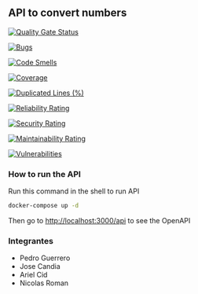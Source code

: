 ## API to convert numbers

[![Quality Gate Status](https://sonarcloud.io/api/project_badges/measure?project=pedroguerrero_api-conv-final&metric=alert_status)](https://sonarcloud.io/summary/new_code?id=pedroguerrero_api-conv-final)

[![Bugs](https://sonarcloud.io/api/project_badges/measure?project=pedroguerrero_api-conv-final&metric=bugs)](https://sonarcloud.io/summary/new_code?id=pedroguerrero_api-conv-final)

[![Code Smells](https://sonarcloud.io/api/project_badges/measure?project=pedroguerrero_api-conv-final&metric=code_smells)](https://sonarcloud.io/summary/new_code?id=pedroguerrero_api-conv-final)

[![Coverage](https://sonarcloud.io/api/project_badges/measure?project=pedroguerrero_api-conv-final&metric=coverage)](https://sonarcloud.io/summary/new_code?id=pedroguerrero_api-conv-final)

[![Duplicated Lines (%)](https://sonarcloud.io/api/project_badges/measure?project=pedroguerrero_api-conv-final&metric=duplicated_lines_density)](https://sonarcloud.io/summary/new_code?id=pedroguerrero_api-conv-final)

[![Reliability Rating](https://sonarcloud.io/api/project_badges/measure?project=pedroguerrero_api-conv-final&metric=reliability_rating)](https://sonarcloud.io/summary/new_code?id=pedroguerrero_api-conv-final)

[![Security Rating](https://sonarcloud.io/api/project_badges/measure?project=pedroguerrero_api-conv-final&metric=security_rating)](https://sonarcloud.io/summary/new_code?id=pedroguerrero_api-conv-final)

[![Maintainability Rating](https://sonarcloud.io/api/project_badges/measure?project=pedroguerrero_api-conv-final&metric=sqale_rating)](https://sonarcloud.io/summary/new_code?id=pedroguerrero_api-conv-final)

[![Vulnerabilities](https://sonarcloud.io/api/project_badges/measure?project=pedroguerrero_api-conv-final&metric=vulnerabilities)](https://sonarcloud.io/summary/new_code?id=pedroguerrero_api-conv-final)

### How to run the API

Run this command in the shell to run API

```bash
docker-compose up -d
```

Then go to [http://localhost:3000/api](http://localhost:3000/api) to see the OpenAPI

### Integrantes

- Pedro Guerrero
- Jose Candia
- Ariel Cid
- Nicolas Roman
